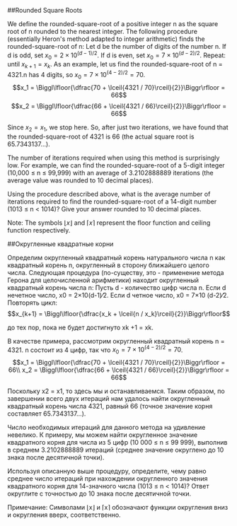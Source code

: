 ##Rounded Square Roots

We define the rounded-square-root of a positive integer n as the square root of n rounded to the nearest integer.
The following procedure (essentially Heron's method adapted to integer arithmetic) finds the rounded-square-root of n:
Let d be the number of digits of the number n.
If d is odd, set $x_0 = 2 \times 10^{(d-1)/2}$.
If d is even, set $x_0 = 7 \times 10^{(d-2)/2}$.
Repeat:
until $x_{k+1} = x_k$.
As an example, let us find the rounded-square-root of n = 4321.n has 4 digits, so $x_0 = 7 \times 10^{(4-2)/2} = 70$.
$$x_1 = \Biggl\lfloor{\dfrac{70 + \lceil{4321 / 70}\rceil}{2}}\Biggr\rfloor = 66$$
$$x_2 = \Biggl\lfloor{\dfrac{66 + \lceil{4321 / 66}\rceil}{2}}\Biggr\rfloor = 66$$

Since $x_2 = x_1$, we stop here.
So, after just two iterations, we have found that the rounded-square-root of 4321 is 66 (the actual square root is 65.7343137…).

The number of iterations required when using this method is surprisingly low.
For example, we can find the rounded-square-root of a 5-digit integer (10,000 ≤ n ≤ 99,999) with an average of 3.2102888889 iterations (the average value was rounded to 10 decimal places).

Using the procedure described above, what is the average number of iterations required to find the rounded-square-root of a 14-digit number (1013 ≤ n < 1014)?
Give your answer rounded to 10 decimal places.

Note: The symbols $\lfloor x \rfloor$ and $\lceil x \rceil$ represent the floor function and ceiling function respectively.

##Округленные квадратные корни

Определим округленный квадратный корень натурального числа n как квадратный корень n, округленный в сторону ближайшего целого числа.
Следующая процедура (по-существу, это - применение метода Герона для целочисленной арифметики) находит округленный квадратный корень числа n:
Пусть d - количество цифр числа n.
Если d нечетное число, x0 = 2×10(d-1)⁄2.
Если d четное число, x0 = 7×10 (d-2)⁄2.
Повторять цикл:
$$x_{k+1} = \Biggl\lfloor{\dfrac{x_k + \lceil{n / x_k}\rceil}{2}}\Biggr\rfloor$$

до тех пор, пока не будет достигнуто xk +1 = xk.

В качестве примера, рассмотрим округленный квадратный корень n = 4321.
n состоит из 4 цифр, так что $x_0 = 7 \times 10^{(4-2)/2} = 70$.
$$x_1 = \Biggl\lfloor{\dfrac{70 + \lceil{4321 / 70}\rceil}{2}}\Biggr\rfloor = 66\\
x_2 = \Biggl\lfloor{\dfrac{66 + \lceil{4321 / 66}\rceil}{2}}\Biggr\rfloor = 66$$

Поскольку x2 = x1, то здесь мы и останавливаемся.
Таким образом, по завершении всего двух итераций нам удалось найти округленный квадратный корень числа 4321, равный 66 (точное значение корня составляет 65.7343137…).

Число необходимых итераций для данного метода на удивление невелико.
К примеру, мы можем найти округленное значение квадратного корня для числа из 5 цифр (10 000 ≤ n ≤ 99 999), выполнив в среднем 3.2102888889 итераций (среднее значение округлено до 10 знака после десятичной точки).

Используя описанную выше процедуру, определите, чему равно среднее число итераций при нахождении округленного значения квадратного корня для 14-значного числа (1013 ≤ n < 1014)?
Ответ округлите с точностью до 10 знака после десятичной точки.

Примечание: Символами ⌊x⌋ и ⌈x⌉ обозначают функции округления вниз и округления вверх, соответственно.

